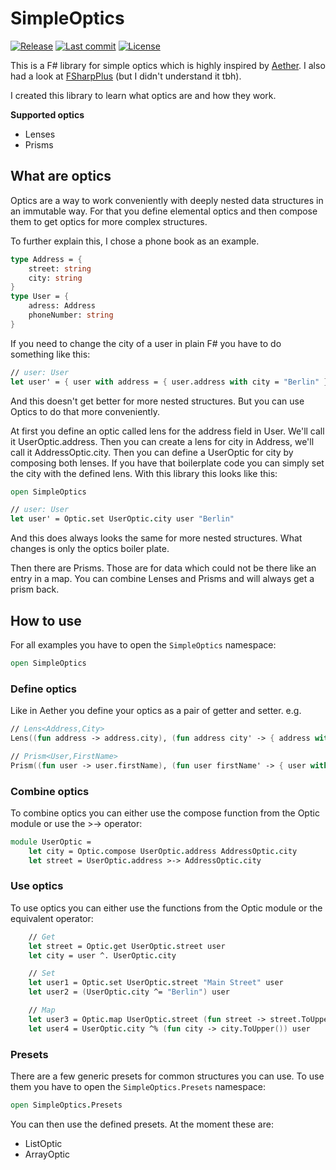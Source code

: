 # SimpleOptics

[![Release](https://img.shields.io/github/v/release/NicoVIII/SimpleOptics?display_name=tag&sort=semver&style=flat-square)](https://github.com/NicoVIII/SimpleOptics/releases)
[![Last commit](https://img.shields.io/github/last-commit/NicoVIII/SimpleOptics?style=flat-square)](https://github.com/NicoVIII/SimpleOptics/commits/)
[![License](https://img.shields.io/badge/license-MIT-blue.svg?style=flat-square)](LICENSE.txt)

This is a F# library for simple optics which is highly inspired by [Aether](https://github.com/xyncro/aether).
I also had a look at [FSharpPlus](https://github.com/fsprojects/FSharpPlus) (but I didn't understand it tbh).

I created this library to learn what optics are and how they work.

**Supported optics**
 * Lenses
 * Prisms

## What are optics

Optics are a way to work conveniently with deeply nested data structures in an immutable way.
For that you define elemental optics and then compose them to get optics for more complex structures.

To further explain this, I chose a phone book as an example.

```fsharp
type Address = {
    street: string
    city: string
}
type User = {
    adress: Address
    phoneNumber: string
}
```

If you need to change the city of a user in plain F# you have to do something like this:

```fsharp
// user: User
let user' = { user with address = { user.address with city = "Berlin" }}
```
And this doesn't get better for more nested structures. But you can use Optics to do that more conveniently.

At first you define an optic called lens for the address field in User. We'll call it UserOptic.address. Then you can create a lens for city in Address, we'll call it AddressOptic.city.
Then you can define a UserOptic for city by composing both lenses. If you have that boilerplate code you can simply set the city with the defined lens.
With this library this looks like this:
```fsharp
open SimpleOptics

// user: User
let user' = Optic.set UserOptic.city user "Berlin"
```
And this does always looks the same for more nested structures. What changes is only the optics boiler plate.

Then there are Prisms. Those are for data which could not be there like an entry in a map. You can combine Lenses and Prisms and will always get a prism back.

## How to use

For all examples you have to open the `SimpleOptics` namespace:
```fsharp
open SimpleOptics
```

### Define optics
Like in Aether you define your optics as a pair of getter and setter.
e.g.
```fsharp
// Lens<Address,City>
Lens((fun address -> address.city), (fun address city' -> { address with city = city'}))

// Prism<User,FirstName>
Prism((fun user -> user.firstName), (fun user firstName' -> { user with firstName = Some firstName' }))
```

### Combine optics

To combine optics you can either use the compose function from the Optic module or use the >-> operator:

```fsharp
module UserOptic =
    let city = Optic.compose UserOptic.address AddressOptic.city
    let street = UserOptic.address >-> AddressOptic.city
```

### Use optics

To use optics you can either use the functions from the Optic module or the equivalent operator:

```fsharp
    // Get
    let street = Optic.get UserOptic.street user
    let city = user ^. UserOptic.city

    // Set
    let user1 = Optic.set UserOptic.street "Main Street" user
    let user2 = (UserOptic.city ^= "Berlin") user

    // Map
    let user3 = Optic.map UserOptic.street (fun street -> street.ToUpper()) user
    let user4 = UserOptic.city ^% (fun city -> city.ToUpper()) user
```

### Presets

There are a few generic presets for common structures you can use. To use them you have
to open the `SimpleOptics.Presets` namespace:

```fsharp
open SimpleOptics.Presets
```

You can then use the defined presets. At the moment these are:

 * ListOptic
 * ArrayOptic

